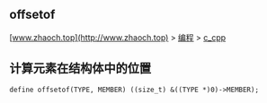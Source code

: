 ## offsetof

[www.zhaoch.top](http://www.zhaoch.top) > [编程](http://www.zhaoch.top/编程) > [c_cpp](http://www.zhaoch.top/编程/c_cpp)

## 计算元素在结构体中的位置

    define offsetof(TYPE, MEMBER) ((size_t) &((TYPE *)0)->MEMBER);

